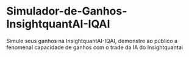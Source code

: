 # Simulador-de-Ganhos-InsightquantAI-IQAI
Simule seus ganhos na InsightquantAI-IQAI, demonstre ao público a fenomenal capacidade de ganhos com o trade da IA do Insightquantai 
